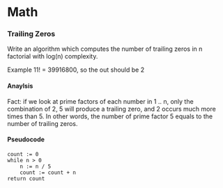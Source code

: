 # Math

### Trailing Zeros
Write an algorithm which computes the number of trailing zeros in n factorial with log(n) complexity.

Example
11! = 39916800, so the out should be 2

#### Anaylsis  
Fact: if we look at prime factors of each number in 1 .. n, only the combination of 2, 5 will produce a trailing zero, and 2 occurs much more times than 5. In other words, the number of prime factor 5 equals to the number of trailing zeros.

#### Pseudocode
```
count := 0
while n > 0
    n := n / 5
    count := count + n
return count
```
